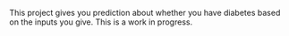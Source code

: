 This project gives you prediction about whether you have diabetes based on the inputs you give.
This is a work in progress.
